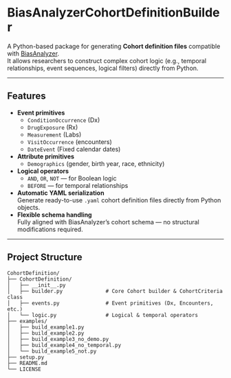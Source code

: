 # BiasAnalyzerCohortDefinitionBuilder

A Python-based package for generating **Cohort definition files** compatible with [BiasAnalyzer](https://github.com/VACLab/BiasAnalyzer).  
It allows researchers to construct complex cohort logic (e.g., temporal relationships, event sequences, logical filters) directly from Python.

---

## Features

- **Event primitives**
  - `ConditionOccurrence` (Dx)
  - `DrugExposure` (Rx)
  - `Measurement` (Labs)
  - `VisitOccurrence` (encounters)
  - `DateEvent` (Fixed calendar dates)
- **Attribute primitives** 
  - `Demographics` (gender, birth year, race, ethnicity)
- **Logical operators**
  - `AND`, `OR`, `NOT` — for Boolean logic  
  - `BEFORE` — for temporal relationships
- **Automatic YAML serialization**  
  Generate ready-to-use `.yaml` cohort definition files directly from Python objects.
- **Flexible schema handling**  
  Fully aligned with BiasAnalyzer’s cohort schema — no structural modifications required.

---

## Project Structure

```text
CohortDefinition/
├── CohortDefinition/
│   ├── __init__.py
│   ├── builder.py              # Core Cohort builder & CohortCriteria class
│   ├── events.py               # Event primitives (Dx, Encounters, etc.)
│   └── logic.py                # Logical & temporal operators
├── examples/
│   ├── build_example1.py
│   ├── build_example2.py
│   ├── build_example3_no_demo.py
│   ├── build_example4_no_temporal.py
│   └── build_example5_not.py
├── setup.py
├── README.md
└── LICENSE

